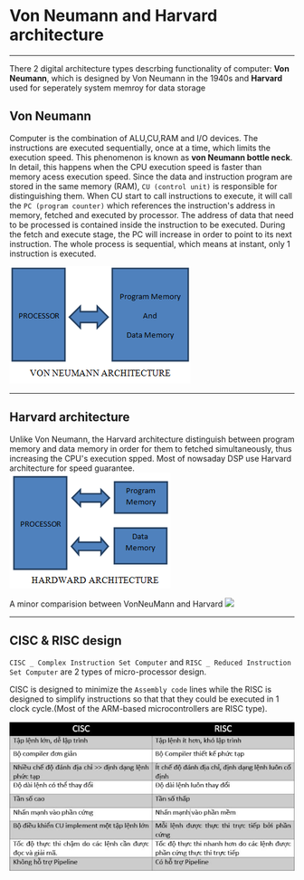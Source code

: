 # Von Neumann and Harvard architecture
----
There 2 digital architecture types descrbing functionality of computer: **Von Neumann**, which is designed by Von Neumann in the 1940s and **Harvard** used for seperately system memroy for data storage
## Von Neumann
Computer is the combination of ALU,CU,RAM and I/O devices.
The instructions are executed sequentially, once at a time, which limits the execution speed. This phenomenon is known as **von Neumann bottle neck**. In detail, this happens when the CPU execution speed is faster than memory acess execution speed.
Since the data and instruction program are stored in the same memory (RAM), `CU (control unit)` is responsible for distinguishing them. When CU start to call instructions to execute, it will call the `PC (program counter)` which references the instruction's address in memory, fetched and executed by processor.
The address of data that need to be processed is contained inside the instruction to be executed. During the fetch and execute stage, the PC will increase in order to point to its next instruction. The whole process is sequential, which means at instant, only 1 instruction is executed.

![](img/von_neumann_architecture.png)

----
## Harvard architecture
Unlike Von Neumann, the Harvard architecture distinguish between program memory and data memory in order for them to fetched simultaneously, thus increasing the CPU's execution spped. Most of nowsaday DSP use Harvard architecture for speed guarantee.
![](img/harvard.png)

A minor comparision between VonNeuMann and Harvard
![](img/archi_comp)

----
## CISC & RISC design

`CISC _ Complex Instruction Set Computer` and `RISC _ Reduced Instruction Set Computer` are 2 types of micro-processor design.

CISC is designed to minimize the `Assembly code` lines while the RISC is designed to simplify instructions so that that they could be executed in 1 clock cycle.(Most of the ARM-based microcontrollers are RISC type).

![](img/CISC_RISC_comp.png)

